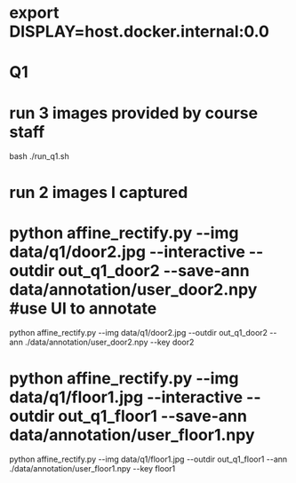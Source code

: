 # export DISPLAY=host.docker.internal:0.0
# Q1
# run 3 images provided by course staff
bash ./run_q1.sh
# run 2 images I captured
# python affine_rectify.py   --img data/q1/door2.jpg   --interactive   --outdir out_q1_door2   --save-ann data/annotation/user_door2.npy #use UI to annotate
python affine_rectify.py   --img data/q1/door2.jpg --outdir out_q1_door2 --ann ./data/annotation/user_door2.npy --key door2
# python affine_rectify.py   --img data/q1/floor1.jpg   --interactive   --outdir out_q1_floor1   --save-ann data/annotation/user_floor1.npy
python affine_rectify.py   --img data/q1/floor1.jpg --outdir out_q1_floor1 --ann ./data/annotation/user_floor1.npy --key floor1
